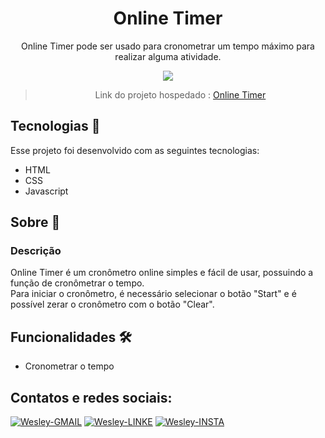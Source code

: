 <h1 align="center">Online Timer</h1>

 

<p align="center">Online Timer pode ser usado para cronometrar um tempo máximo para realizar alguma atividade.</p>
<div align="center"> <img src  = "https://user-images.githubusercontent.com/96901986/165188219-7f41700a-e88f-434c-9d94-e9af54efef11.PNG"> <div>
 
  > Link do projeto hospedado : <a href="https://timer-luishenriique.vercel.app/">Online Timer</a>

  

 
<div align="left">
<h2>Tecnologias  🚀</h2>

  <p>Esse projeto foi desenvolvido com as seguintes tecnologias:  </p>
  
+ HTML
+ CSS
+ Javascript
</div>
 
<div align="left">
  <h2>Sobre 📖</h2>
 
 <h3>Descrição</h3>
  
  <p>Online Timer é um cronômetro online simples e fácil de usar, possuindo a função de cronômetrar o tempo. <br>
Para iniciar o cronômetro, é necessário selecionar o botão "Start" e é possível zerar o cronômetro com o botão "Clear".</p>
  
  
</div>


<div align="left">
<h2>Funcionalidades  🛠</h2>
  
+ Cronometrar o tempo
</div>
  
 <div align="left">

 <h2>Contatos e redes sociais:</h2>
 
<a href="mailto:contatoluishenriique@gmail.com"><img alt="Wesley-GMAIL" src="https://img.shields.io/badge/Gmail-D14836?style=for-the-badge&logo=gmail&logoColor=white"></a>
  <a href="https://www.linkedin.com/in/luis-henrique-desenvolvedor/"><img alt="Wesley-LINKE" src="https://img.shields.io/badge/LinkedIn-0077B5?style=for-the-badge&logo=linkedin&logoColor=white"></a>
  <a href="https://www.instagram.com/luis_henrique067/"><img alt="Wesley-INSTA" src="https://img.shields.io/badge/Instagram-E4405F?style=for-the-badge&logo=instagram&logoColor=white"></a> 
</div>
